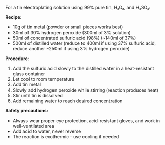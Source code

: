 For a tin electroplating solution using 99% pure tin, H₂O₂, and H₂SO₄:

**Recipe:**
- 10g of tin metal (powder or small pieces works best)
- 30ml of 30% hydrogen peroxide (300ml of 3% solution)
- 50ml of concentrated sulfuric acid (98%) (~140ml of 37%)
- 500ml of distilled water (reduce to 400ml if using 37% sulfuric acid, reduce another ~250ml if using 3% hydrogen peroxide)

**Procedure:**
1. Add the sulfuric acid slowly to the distilled water in a heat-resistant glass container
2. Let cool to room temperature
3. Add tin metal
4. Slowly add hydrogen peroxide while stirring (reaction produces heat)
5. Stir until tin is dissolved
6. Add remaining water to reach desired concentration

**Safety precautions:**
- Always wear proper eye protection, acid-resistant gloves, and work in well-ventilated area
- Add acid to water, never reverse
- The reaction is exothermic - use cooling if needed
